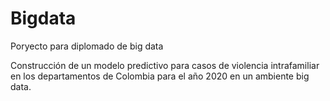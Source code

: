 # Bigdata
Poryecto para diplomado de big data

Construcción de un modelo predictivo para casos de violencia intrafamiliar en los departamentos de Colombia para el año 2020 en un ambiente big data.
